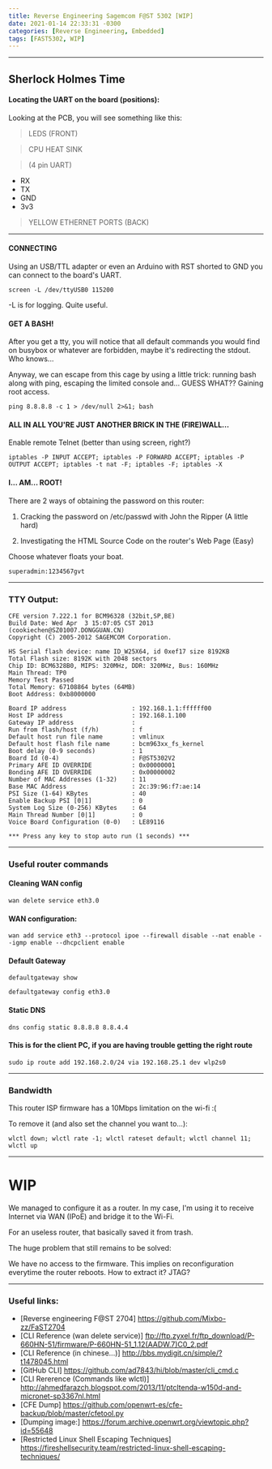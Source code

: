 ```yaml
---
title: Reverse Engineering Sagemcom F@ST 5302 [WIP]
date: 2021-01-14 22:33:31 -0300
categories: [Reverse Engineering, Embedded]
tags: [FAST5302, WIP]
---
```


***

## Sherlock Holmes Time

#### Locating the UART on the board (positions):
Looking at the PCB, you will see something like this:

> LEDS (FRONT)

> CPU HEAT SINK

> (4 pin UART)
- RX
- TX
- GND
- 3v3

> YELLOW ETHERNET PORTS (BACK)

***

#### CONNECTING

Using an USB/TTL adapter or even an Arduino with RST shorted to GND you can connect to the board's UART.

```console
screen -L /dev/ttyUSB0 115200
```

-L is for logging. Quite useful.

#### GET A BASH!

After you get a tty, you will notice that all default commands you would find on busybox or whatever are forbidden, maybe it's redirecting the stdout. Who knows...

Anyway, we can escape from this cage by using a little trick: running bash along with ping, escaping the limited console and... GUESS WHAT?? Gaining root access.
```console
ping 8.8.8.8 -c 1 > /dev/null 2>&1; bash
```

#### ALL IN ALL YOU'RE JUST ANOTHER BRICK IN THE (FIRE)WALL...
Enable remote Telnet (better than using screen, right?)
```console
iptables -P INPUT ACCEPT; iptables -P FORWARD ACCEPT; iptables -P OUTPUT ACCEPT; iptables -t nat -F; iptables -F; iptables -X
```
#### I... AM... ROOT!
There are 2 ways of obtaining the password on this router:
1. Cracking the password on /etc/passwd with John the Ripper (A little hard)

2. Investigating the HTML Source Code on the router's Web Page (Easy)

Choose whatever floats your boat.

```
superadmin:1234567gvt
```

***

### TTY Output:

```console
CFE version 7.222.1 for BCM96328 (32bit,SP,BE)
Build Date: Wed Apr  3 15:07:05 CST 2013 (cookiechen@SZ01007.DONGGUAN.CN)
Copyright (C) 2005-2012 SAGEMCOM Corporation.

HS Serial flash device: name ID_W25X64, id 0xef17 size 8192KB
Total Flash size: 8192K with 2048 sectors
Chip ID: BCM6328B0, MIPS: 320MHz, DDR: 320MHz, Bus: 160MHz
Main Thread: TP0
Memory Test Passed
Total Memory: 67108864 bytes (64MB)
Boot Address: 0xb8000000

Board IP address                  : 192.168.1.1:ffffff00  
Host IP address                   : 192.168.1.100  
Gateway IP address                :   
Run from flash/host (f/h)         : f  
Default host run file name        : vmlinux  
Default host flash file name      : bcm963xx_fs_kernel  
Boot delay (0-9 seconds)          : 1  
Board Id (0-4)                    : F@ST5302V2  
Primary AFE ID OVERRIDE           : 0x00000001
Bonding AFE ID OVERRIDE           : 0x00000002
Number of MAC Addresses (1-32)    : 11  
Base MAC Address                  : 2c:39:96:f7:ae:14  
PSI Size (1-64) KBytes            : 40  
Enable Backup PSI [0|1]           : 0  
System Log Size (0-256) KBytes    : 64  
Main Thread Number [0|1]          : 0  
Voice Board Configuration (0-0)   : LE89116  

*** Press any key to stop auto run (1 seconds) ***
```

***

### Useful router commands

#### Cleaning WAN config

```console
wan delete service eth3.0
```

#### WAN configuration:

```console
wan add service eth3 --protocol ipoe --firewall disable --nat enable --igmp enable --dhcpclient enable
```

#### Default Gateway

```console
defaultgateway show
```

```console
defaultgateway config eth3.0
```

#### Static DNS

```console
dns config static 8.8.8.8 8.8.4.4
```

#### This is for the client PC, if you are having trouble getting the right route

```console
sudo ip route add 192.168.2.0/24 via 192.168.25.1 dev wlp2s0
```

***

### Bandwidth

This router ISP firmware has a 10Mbps limitation on the wi-fi :(

To remove it (and also set the channel you want to...):

```console
wlctl down; wlctl rate -1; wlctl rateset default; wlctl channel 11; wlctl up
```

***

# WIP

We managed to configure it as a router. In my case, I'm using it to receive Internet via WAN (IPoE) and bridge it to the Wi-Fi.

For an useless router, that basically saved it from trash.

The huge problem that still remains to be solved:

We have no access to the firmware. This implies on reconfiguration everytime the router reboots.
How to extract it? JTAG?

***

### Useful links:
- [Reverse engineering F@ST 2704] https://github.com/Mixbo-zz/FaST2704
- [CLI Reference (wan delete service)] ftp://ftp.zyxel.fr/ftp_download/P-660HN-51/firmware/P-660HN-51_1.12(AADW.7)C0_2.pdf
- [CLI Reference (in chinese...)] http://bbs.mydigit.cn/simple/?t1478045.html
- [GitHub CLI] https://github.com/ad7843/hi/blob/master/cli_cmd.c
- [CLI Rererence (Commands like wlctl)] http://ahmedfarazch.blogspot.com/2013/11/ptcltenda-w150d-and-micronet-sp3367nl.html
- [CFE Dump] https://github.com/openwrt-es/cfe-backup/blob/master/cfetool.py
- [Dumping image:] https://forum.archive.openwrt.org/viewtopic.php?id=55648
- [Restricted Linux Shell Escaping Techniques] https://fireshellsecurity.team/restricted-linux-shell-escaping-techniques/
